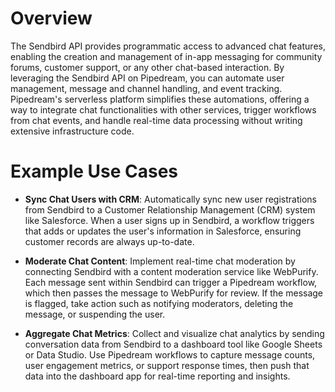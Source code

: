 # Overview

The Sendbird API provides programmatic access to advanced chat features, enabling the creation and management of in-app messaging for community forums, customer support, or any other chat-based interaction. By leveraging the Sendbird API on Pipedream, you can automate user management, message and channel handling, and event tracking. Pipedream's serverless platform simplifies these automations, offering a way to integrate chat functionalities with other services, trigger workflows from chat events, and handle real-time data processing without writing extensive infrastructure code.

# Example Use Cases

- **Sync Chat Users with CRM**: Automatically sync new user registrations from Sendbird to a Customer Relationship Management (CRM) system like Salesforce. When a user signs up in Sendbird, a workflow triggers that adds or updates the user's information in Salesforce, ensuring customer records are always up-to-date.

- **Moderate Chat Content**: Implement real-time chat moderation by connecting Sendbird with a content moderation service like WebPurify. Each message sent within Sendbird can trigger a Pipedream workflow, which then passes the message to WebPurify for review. If the message is flagged, take action such as notifying moderators, deleting the message, or suspending the user.

- **Aggregate Chat Metrics**: Collect and visualize chat analytics by sending conversation data from Sendbird to a dashboard tool like Google Sheets or Data Studio. Use Pipedream workflows to capture message counts, user engagement metrics, or support response times, then push that data into the dashboard app for real-time reporting and insights.

